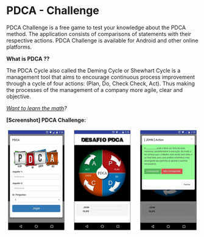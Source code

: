 # PDCA - Challenge

PDCA Challenge is a free game to test your knowledge about the PDCA method. The application consists of comparisons of statements with their respective actions. PDCA Challenge is available for Android and other online platforms.

**What is PDCA ??**

The PDCA Cycle also called the Deming Cycle or Shewhart Cycle is a management tool that aims to encourage continuous process improvement through a cycle of four actions: (Plan, Do, Check Check, Act). Thus making the processes of the management of a company more agile, clear and objective.

*[Want to learn the math](https://play.google.com/store/apps/details?id=com.techofive.PDCAAPP&hl=pt_BR)?*

**[Screenshot] PDCA Challenge:**

![alt text](https://raw.githubusercontent.com/filipenatanael/images-in-readme/master/PDCA-Challenge/PDCA-Challenge-Screens.png)

